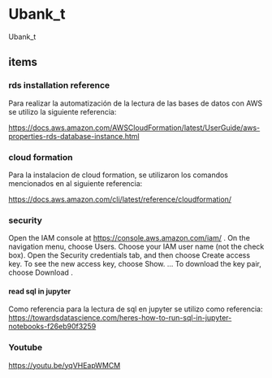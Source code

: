 # Ubank_t
Ubank_t
## items

### rds installation reference 
Para realizar la automatización de la lectura de las bases de datos con AWS se utilizo la siguiente referencia:

https://docs.aws.amazon.com/AWSCloudFormation/latest/UserGuide/aws-properties-rds-database-instance.html

### cloud formation 
Para la instalacion de cloud formation, se utilizaron los comandos mencionados en al siguiente referencia:

https://docs.aws.amazon.com/cli/latest/reference/cloudformation/

### security
Open the IAM console at https://console.aws.amazon.com/iam/ .
On the navigation menu, choose Users.
Choose your IAM user name (not the check box).
Open the Security credentials tab, and then choose Create access key.
To see the new access key, choose Show. ...
To download the key pair, choose Download .


#### read sql in jupyter
Como referencia para la lectura de sql en jupyter se utilizo como referencia:
https://towardsdatascience.com/heres-how-to-run-sql-in-jupyter-notebooks-f26eb90f3259

### Youtube
https://youtu.be/yqVHEapWMCM
